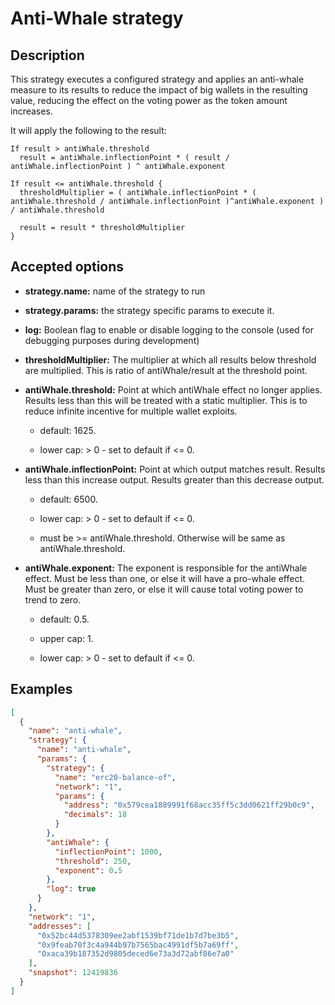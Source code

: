 # Anti-Whale strategy

## Description

This strategy executes a configured strategy and applies an anti-whale measure to its results to reduce the impact of big wallets in the resulting value, reducing the effect on the voting power as the token amount increases.

It will apply the following to the result:
  
  ```none
  If result > antiWhale.threshold
    result = antiWhale.inflectionPoint * ( result / antiWhale.inflectionPoint ) ^ antiWhale.exponent

  If result <= antiWhale.threshold {
    thresholdMultiplier = ( antiWhale.inflectionPoint * ( antiWhale.threshold / antiWhale.inflectionPoint )^antiWhale.exponent ) / antiWhale.threshold

    result = result * thresholdMultiplier
  }
  ```

## Accepted options

- **strategy.name:** name of the strategy to run

- **strategy.params:** the strategy specific params to execute it.
  
- **log:** Boolean flag to enable or disable logging to the console (used for debugging purposes during development)

- **thresholdMultiplier:** The multiplier at which all results below threshold are multiplied. This is ratio of antiWhale/result at the threshold point.

- **antiWhale.threshold:** Point at which antiWhale effect no longer applies. Results less than this will be treated with a static multiplier. This is to reduce infinite incentive for multiple wallet exploits.
  - default: 1625.

  - lower cap: > 0 - set to default if <= 0.

- **antiWhale.inflectionPoint:** Point at which output matches result. Results less than this increase output. Results greater than this decrease output.
  - default: 6500.

  - lower cap: > 0 - set to default if <= 0.

  - must be >= antiWhale.threshold. Otherwise will be same as antiWhale.threshold.

- **antiWhale.exponent:** The exponent is responsible for the antiWhale effect. Must be less than one, or else it will have a pro-whale effect. Must be greater than zero, or else it will cause total voting power to trend to zero.
  - default: 0.5.

  - upper cap: 1.

  - lower cap: > 0 - set to default if <= 0.
  
## Examples

```json
[
  {
    "name": "anti-whale",
    "strategy": {
      "name": "anti-whale",
      "params": {
        "strategy": {
          "name": "erc20-balance-of",
          "network": "1",
          "params": {
            "address": "0x579cea1889991f68acc35ff5c3dd0621ff29b0c9",
            "decimals": 18
          }
        },
        "antiWhale": {
          "inflectionPoint": 1000,
          "threshold": 250,
          "exponent": 0.5
        },
        "log": true
      }
    },
    "network": "1",
    "addresses": [
      "0x52bc44d5378309ee2abf1539bf71de1b7d7be3b5",
      "0x9feab70f3c4a944b97b7565bac4991df5b7a69ff",
      "0xaca39b187352d9805deced6e73a3d72abf86e7a0"
    ],
    "snapshot": 12419836
  }
]
```
